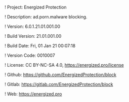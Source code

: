 ! Project: Energized Protection

! Description: ad.porn.malware blocking.

! Version: 6.0.1.21.01.001.00

! Build Version: 21.01.001.00

! Build Date: Fri, 01 Jan 21 00:07:18

! Version Code: 0010007

! License: CC BY-NC-SA 4.0, https://energized.pro/license

! Github: https://github.com/EnergizedProtection/block

! Gitlab: https://gitlab.com/EnergizedProtection/block


! Web: https://energized.pro
